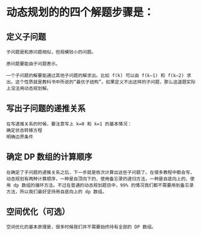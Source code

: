 
# 动态规划的的四个解题步骤是：

## 定义子问题
    子问题是和原问题相似，但规模较小的问题。
    
    原问题要能由子问题表示。
    
    一个子问题的解要能通过其他子问题的解求出。比如 f(k) 可以由 f(k−1) 和 f(k−2) 求出。这个性质就是教科书中所说的“最优子结构”。如果定义不出这样的子问题，那么这道题实际上没法用动态规划解。


## 写出子问题的递推关系
    在写递推关系的时候，要注意写上 k=0 和 k=1 的基本情况：
    确定状态转移方程
    明确边界条件
    
## 确定 DP 数组的计算顺序
    在确定了子问题的递推关系之后，下一步就是依次计算出这些子问题了。在很多教程中都会写，动态规划有两种计算顺序，一种是自顶向下的、使用备忘录的递归方法，一种是自底向上的、使用 dp 数组的循环方法。不过在普通的动态规划题目中，99% 的情况我们都不需要用到备忘录方法，所以我们最好坚持用自底向上的 dp 数组。


## 空间优化（可选）
    空间优化的基本原理是，很多时候我们并不需要始终持有全部的 DP 数组。




